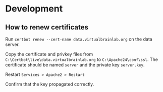 # Development

## How to renew certificates

Run `certbot renew --cert-name data.virtualbrainlab.org` on the data server.

Copy the certificate and privkey files from `C:\Certbot\live\data.virtualbrainlab.org` to `C:\Apache24\conf\ssl`. The certificate should be named `server` and the private key `server.key`.

Restart `Services > Apache2 > Restart`

Confirm that the key propagated correctly.